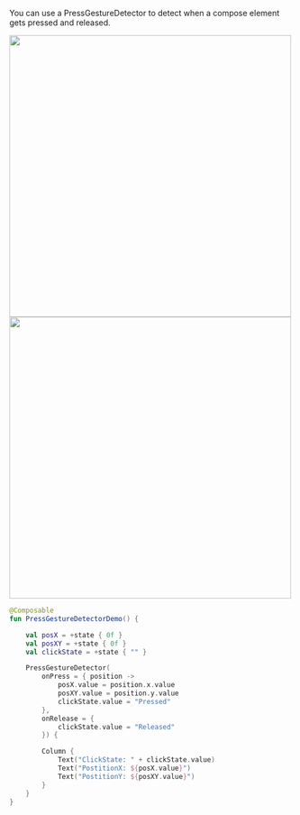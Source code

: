 You can use a PressGestureDetector to detect when a compose element gets pressed and released.

<p align="left">
  <img src ="/Experimental/wiki/images/PressGesturePressed.png" height=500 />
<img src ="/Experimental/wiki/images/PressGestureReleased.png" height=500 />
</p>

```kotlin
@Composable
fun PressGestureDetectorDemo() {

    val posX = +state { 0f }
    val posXY = +state { 0f }
    val clickState = +state { "" }

    PressGestureDetector(
        onPress = { position ->
            posX.value = position.x.value
            posXY.value = position.y.value
            clickState.value = "Pressed"
        },
        onRelease = {
            clickState.value = "Released"
        }) {

        Column {
            Text("ClickState: " + clickState.value)
            Text("PostitionX: ${posX.value}")
            Text("PostitionY: ${posXY.value}")
        }
    }
}
```